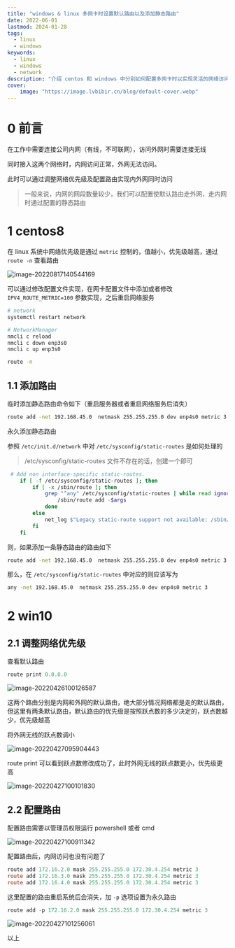 ```yaml
---
title: "windows & linux 多网卡时设置默认路由以及添加静态路由" 
date: 2022-06-01
lastmod: 2024-01-28
tags:
  - linux
  - windows
keywords:
  - linux
  - windows
  - network
description: "介绍 centos 和 windows 中分别如何配置多网卡时以实现灵活的网络访问" 
cover:
    image: "https://image.lvbibir.cn/blog/default-cover.webp" 
---
```


# 0 前言

在工作中需要连接公司内网（有线，不可联网），访问外网时需要连接无线

同时接入这两个网络时，内网访问正常，外网无法访问。

此时可以通过调整网络优先级及配置路由实现内外网同时访问

> 一般来说，内网的网段数量较少，我们可以配置使默认路由走外网，走内网时通过配置的静态路由

# 1 centos8

在 linux 系统中网络优先级是通过 `metric` 控制的，值越小，优先级越高，通过 `route -n` 查看路由

![image-20220817140544169](https://image.lvbibir.cn/blog/image-20220817140544169.png)

可以通过修改配置文件实现，在网卡配置文件中添加或者修改 `IPV4_ROUTE_METRIC=100` 参数实现，之后重启网络服务

```bash
# network
systemctl restart network

# NetworkManager
nmcli c reload
nmcli c down enp3s0
nmcli c up enp3s0

route -n
```

## 1.1 添加路由

临时添加静态路由命令如下（重启服务器或者重启网络服务后消失）

```bash
route add -net 192.168.45.0  netmask 255.255.255.0 dev enp4s0 metric 3
```

永久添加静态路由

参照 `/etc/init.d/network` 中对 `/etc/sysconfig/static-routes` 是如何处理的

> /etc/sysconfig/static-routes 文件不存在的话，创建一个即可

```bash
 # Add non interface-specific static-routes.
    if [ -f /etc/sysconfig/static-routes ]; then
        if [ -x /sbin/route ]; then
            grep "^any" /etc/sysconfig/static-routes | while read ignore args ; do
                /sbin/route add -$args
            done
        else
            net_log $"Legacy static-route support not available: /sbin/route not found"
        fi
    fi
```

则，如果添加一条静态路由的路由如下

```bash
route add -net 192.168.45.0  netmask 255.255.255.0 dev enp4s0 metric 3
```

那么，在 `/etc/sysconfig/static-routes` 中对应的则应该写为

```bash
any -net 192.168.45.0  netmask 255.255.255.0 dev enp4s0 metric 3
```

# 2 win10

## 2.1 调整网络优先级

查看默认路由

```powershell
route print 0.0.0.0
```

![image-20220426100126587](http://image.lvbibir.cn/blog/image-20220426100126587.png)

这两个路由分别是内网和外网的默认路由，绝大部分情况网络都是走的默认路由，但这里有两条默认路由，默认路由的优先级是按照跃点数的多少决定的，跃点数越少，优先级越高

将外网无线的跃点数调小

![image-20220427095904443](http://image.lvbibir.cn/blog/image-20220427095904443.png)

route print 可以看到跃点数修改成功了，此时外网无线的跃点数更小，优先级更高

![image-20220427100101830](http://image.lvbibir.cn/blog/image-20220427100101830.png)

## 2.2 配置路由

配置路由需要以管理员权限运行 powershell 或者 cmd

![image-20220427100911342](http://image.lvbibir.cn/blog/image-20220427100911342.png)

配置路由后，内网访问也没有问题了

```powershell
route add 172.16.2.0 mask 255.255.255.0 172.30.4.254 metric 3
route add 172.16.3.0 mask 255.255.255.0 172.30.4.254 metric 3
route add 172.16.4.0 mask 255.255.255.0 172.30.4.254 metric 3
```

这里配置的路由重启系统后会消失，加 `-p` 选项设置为永久路由

```powershell
route add -p 172.16.2.0 mask 255.255.255.0 172.30.4.254 metric 3
```

![image-20220427101256061](http://image.lvbibir.cn/blog/image-20220427101256061.png)

以上
